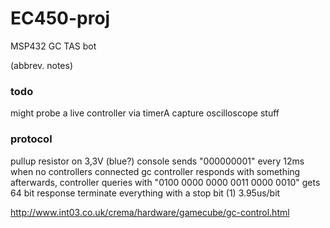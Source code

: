 # EC450-proj

MSP432 GC TAS bot

(abbrev. notes)

### todo
might probe a live controller via timerA capture
oscilloscope stuff

### protocol
pullup resistor on 3,3V (blue?)
console sends "000000001" every 12ms when no controllers connected
  gc controller responds with something
afterwards, controller queries with "0100 0000 0000 0011 0000 0010"
  gets 64 bit response
terminate everything with a stop bit (1)
3.95us/bit

http://www.int03.co.uk/crema/hardware/gamecube/gc-control.html
